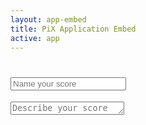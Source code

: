 ```yaml
---
layout: app-embed
title: PiX Application Embed
active: app
---
```

<body class='embed'>
    <h1 class='score-header'><input placeholder='Name your score'></h1>
    <textarea class='score-description' placeholder='Describe your score' rows='1'></textarea>

<div id='pix-template'>
	<!-- Handlebars template-->
</div>

</body>
<script id='layout-score' type='text/x-handlebars-template'>
{{debug}}
	<div class='pix-score'>
	     <ul class='pix-header'>
			<li class='block block-user'><div class='pix-group'><i class='pix pix-person'></i><label>person</label></div></li>
			<li class='block block-dialogue'><div class='pix-group'><i class='pix pix-dialogue'></i><label>dialogue</label></div></li>
			<li class='block block-system'><div class='pix-group'><i class='pix pix-system'></i><label>system</label></div></li>
		</ul>
	    <ul class='pix-steps'>
	    {% raw %}
	        {{{step}}} 
	    {% endraw %}
	    </ul>
	</div>
</script>

<script id='layout-score-no-header' type='text/x-handlebars-template'>
{{debug}}
    <div class='pix-score'>
        <ul class='pix-steps'>
        {% raw %}
            {{{step}}} 
        {% endraw %}
        </ul>
    </div>
</script>

<script id='pix-step' type='text/x-handlebars-template'>
	<li class='pix-step'>
        <textarea class='note top' rows='1' placeholder='type here...'>{% raw %}{{{step_title}}}{% endraw %}</textarea>
        <div class='fly-link top'>
            <a href='#split' class='btn btn-tools tool-split' title='split score'><img src='{{ site.baseurl }}/img/tool_split.svg'></a>
            <a href='#remove' class='btn btn-tools tool-remove' title='remove step'><img src='{{ site.baseurl }}/img/tool_remove.svg'></a>
            <a href='#add' class='btn btn-tools tool-add' title='add step'><img src='{{ site.baseurl }}/img/tool_add.svg'></a>
        </div>
        <ul>
            <li class='block block-user'>
                <textarea rows='10' placeholder='type here...'></textarea>
                <div class='pix-div-input' contenteditable='true'>{% raw %}{{{user}}}{% endraw %}</div>
            </li>
            <li class='block block-dialogue'>
                <textarea rows='10' placeholder='type here...'></textarea>
                <div class='pix-div-input' contenteditable='true'>{% raw %}{{{dialogue}}}{% endraw %}</div>
            </li>
            <li class='block block-system'>
                <textarea rows='10' placeholder='type here...'></textarea>
                <div class='pix-div-input' contenteditable='true'>{% raw %}{{{system}}}{% endraw %}</div>
            </li>
        </ul>
        <div class='fly-link bottom'>
            <a href='#add-note' class='btn btn-xs btn-tools tool-note' title='add note'><img src='{{ site.baseurl }}/img/tool_nota.svg'></a>
        </div>
            <textarea class='note bottom' rows='10' placeholder='type here...'>{% raw %}{{{note}}}{% endraw %}</textarea>
    </li>
</script>
